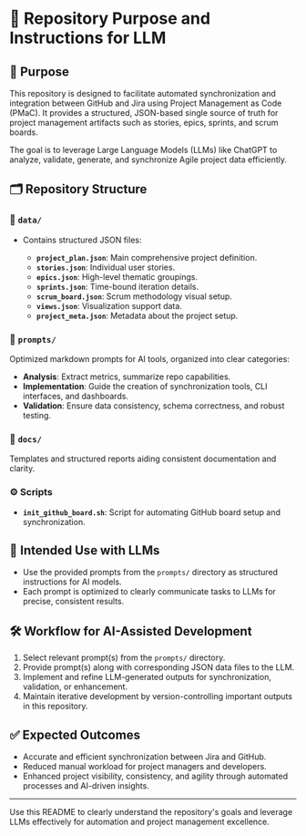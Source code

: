 # 📘 Repository Purpose and Instructions for LLM

## 🚩 Purpose

This repository is designed to facilitate automated synchronization and integration between GitHub and Jira using Project Management as Code (PMaC). It provides a structured, JSON-based single source of truth for project management artifacts such as stories, epics, sprints, and scrum boards.

The goal is to leverage Large Language Models (LLMs) like ChatGPT to analyze, validate, generate, and synchronize Agile project data efficiently.

## 🗂️ Repository Structure

### 📂 `data/`

* Contains structured JSON files:

  * **`project_plan.json`**: Main comprehensive project definition.
  * **`stories.json`**: Individual user stories.
  * **`epics.json`**: High-level thematic groupings.
  * **`sprints.json`**: Time-bound iteration details.
  * **`scrum_board.json`**: Scrum methodology visual setup.
  * **`views.json`**: Visualization support data.
  * **`project_meta.json`**: Metadata about the project setup.

### 📂 `prompts/`

Optimized markdown prompts for AI tools, organized into clear categories:

* **Analysis**: Extract metrics, summarize repo capabilities.
* **Implementation**: Guide the creation of synchronization tools, CLI interfaces, and dashboards.
* **Validation**: Ensure data consistency, schema correctness, and robust testing.

### 📂 `docs/`

Templates and structured reports aiding consistent documentation and clarity.

### ⚙️ Scripts

* **`init_github_board.sh`**: Script for automating GitHub board setup and synchronization.

## 🤖 Intended Use with LLMs

* Use the provided prompts from the `prompts/` directory as structured instructions for AI models.
* Each prompt is optimized to clearly communicate tasks to LLMs for precise, consistent results.

## 🛠️ Workflow for AI-Assisted Development

1. Select relevant prompt(s) from the `prompts/` directory.
2. Provide prompt(s) along with corresponding JSON data files to the LLM.
3. Implement and refine LLM-generated outputs for synchronization, validation, or enhancement.
4. Maintain iterative development by version-controlling important outputs in this repository.

## ✅ Expected Outcomes

* Accurate and efficient synchronization between Jira and GitHub.
* Reduced manual workload for project managers and developers.
* Enhanced project visibility, consistency, and agility through automated processes and AI-driven insights.

---

Use this README to clearly understand the repository's goals and leverage LLMs effectively for automation and project management excellence.
